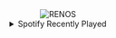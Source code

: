 <div align="center">
<picture>
    <source media="(prefers-color-scheme: dark)" srcset="https://i.ibb.co/Wf0ptqQ/output-gif.gif">
    <source media="(prefers-color-scheme: light)" srcset="https://i.ibb.co/Wf0ptqQ/output-gif.gif">
    <img alt="RENOS" src="https://i.ibb.co/Wf0ptqQ/output-gif.gif">
</picture>
<details>
<summary>Spotify Recently Played</summary>
<img src="https://spotify-recently-played-readme.vercel.app/api?user=31d6d6zerc5ct6kck32na2ozsqf4&unique=1&width=400" alt="Spotify" />
</details>
</div>

<!-- Image deletion URL: https://ibb.co/1TMJ6h3/3145cc15cde88a42a914302a69005bfa -->